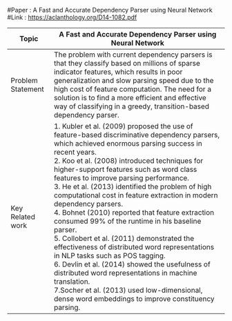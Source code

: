
#Paper : A Fast and Accurate Dependency Parser using Neural Network
#Link : https://aclanthology.org/D14-1082.pdf

|   Topic               |  A Fast and Accurate Dependency Parser using Neural Network   |
| --------              |  ----------------------------                                 |
| Problem Statement     | The problem with current dependency parsers is that they classify based on millions of sparse indicator features, which results in poor generalization and slow parsing speed due to the high cost of feature computation. The need for a solution is to find a more efficient and effective way of classifying in a greedy, transition-based dependency parser. |
|   Key Related work    | 1. Kubler et al. (2009) proposed the use of feature-based discriminative dependency parsers, which achieved enormous parsing success in recent years. <br /> 2. Koo et al. (2008) introduced techniques for higher-support features such as word class features to improve parsing performance. <br /> 3. He et al. (2013) identified the problem of high computational cost in feature extraction in modern dependency parsers.<br /> 4. Bohnet (2010) reported that feature extraction consumed 99% of the runtime in his baseline parser. <br />5. Collobert et al. (2011) demonstrated the effectiveness of distributed word representations in NLP tasks such as POS tagging.<br />6. Devlin et al. (2014) showed the usefulness of distributed word representations in machine translation.<br />7.Socher et al. (2013) used low-dimensional, dense word embeddings to improve constituency parsing.<br /> |